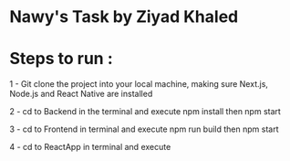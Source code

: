 # Nawy's Task by Ziyad Khaled

# Steps to run :

 1 - Git clone the project into your local machine, making sure Next.js, Node.js and React Native are installed

 2 - cd to Backend in the terminal and execute npm install then npm start

 3 - cd to Frontend in terminal and execute npm run build then npm start

 4 - cd to ReactApp in terminal and execute

